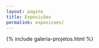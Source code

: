 ```yaml
---
layout: pagina
title: Exposições
permalink: exposicoes/
---
```


{% include galeria-projetos.html %}